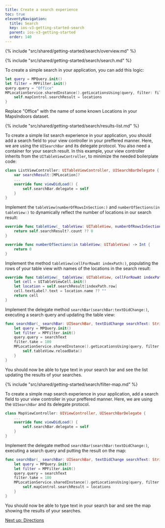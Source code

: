 ```yaml
---
title: Create a search experience
toc: true
eleventyNavigation:
  title: Search
  key: ios-v3-getting-started-search
  parent: ios-v3-getting-started
  order: 140
---
```


<!-- Overview -->
{% include "src/shared/getting-started/search/overview.md" %}

<!-- Search -->
{% include "src/shared/getting-started/search/search.md" %}

To create a simple search in your application, you can add this logic:

```swift
let query = MPQuery.init()
let filter = MPFilter.init()
query.query = "Office"
MPLocationService.sharedInstance().getLocationsUsing(query, filter: filter) { (locations, error) in
    self.mapControl.searchResult = locations
}
```

Replace "Office" with the name of some known Locations in your MapsIndoors dataset.

<!-- Results list -->
{% include "src/shared/getting-started/search/results-list.md" %}

To create a simple list search experience in your application, you should add a search field to your view controller in your preffered manner. Here, we are using the `UISearchBar` and its delegate protocol. You also need a container for your search result. In this example, your view controller inherits from the `UITableViewController`, to minimize the needed boilerplate code:

```swift
class ListViewController: UITableViewController, UISearchBarDelegate {
    var searchResult:[MPLocation]?
    ...
    override func viewDidLoad() {
        self.searchBar.delegate = self
    }
}
```

Implement the `tableView(numberOfRowsInSection:)` and `numberOfSections(in tableView:)` to dynamically reflect the number of locations in our search result:

```swift
override func tableView(_ tableView: UITableView, numberOfRowsInSection section: Int) -> Int {
    return self.searchResult?.count ?? 0
}

override func numberOfSections(in tableView: UITableView) -> Int {
    return 0
}
```

Implement the method `tableView(cellForRowAt indexPath:)`, populating the rows of your table view with names of the locations in the search result:

```swift
override func tableView(_ tableView: UITableView, cellForRowAt indexPath: IndexPath) -> UITableViewCell {
    let cell = UITableViewCell.init()
    let location = self.searchResult[indexPath.row]
    cell.textLabel?.text = location.name ?? ""
    return cell
}
```

Implement the delegate method `searchBar(searchBar:textDidChange:)`, executing a search query and updating the table view:

```swift
func searchBar(_ searchBar: UISearchBar, textDidChange searchText: String) {
    let query = MPQuery.init()
    let filter = MPFilter.init()
    query.query = searchText
    filter.take = 100
    MPLocationService.sharedInstance().getLocationsUsing(query, filter: filter) { (locations, error) in
        self.tableView.reloadData()
    }
}
```

You should now be able to type text in your search bar and see the list updating the results of your searches.

<!-- Filter map -->
{% include "src/shared/getting-started/search/filter-map.md" %}

To create a simple map search experience in your application, add a search field to your view controller in your preffered manner. Here, we are using the `UISearchBar` and its delegate protocol.

```swift
class MapViewController: UIViewController, UISearchBarDelegate {
    ...
    override func viewDidLoad() {
        self.searchBar.delegate = self
    }
}
```

Implement the delegate method `searchBar(searchBar:textDidChange:)`, executing a search query and putting the result on the map:

```swift
func searchBar(_ searchBar: UISearchBar, textDidChange searchText: String) {
    let query = MPQuery.init()
    let filter = MPFilter.init()
    query.query = searchText
    filter.take = 100
    MPLocationService.sharedInstance().getLocationsUsing(query, filter: filter) { (locations, error) in
        self.mapControl.searchResult = locations
    }
}
```

You should now be able to type text in your search bar and see the map showing the results of your searches.

<p class="next-article"><a class="mi-button mi-button--outline" href="{{ site.url }}/ios/v3/getting-started/directions/">Next up: Directions</a></p>
